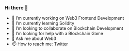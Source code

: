### Hi there 👋


- 🔭 I’m currently working on Web3 Frontend Development
- 🌱 I’m currently learning Solidity
- 👯 I’m looking to collaborate on Blockchain Development
- 🤔 I’m looking for help with a Blockchain Game
- 💬 Ask me about Web3
- 📫 How to reach me: [Twitter](https://twitter.com/migscrypto)

